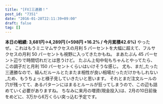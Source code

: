 ```yaml
---
title: "[FX]三連勝！"
post_id: "7351"
date: "2016-01-28T22:11:39+09:00"
draft: false
tag: []
---
```



**本日の戦績: 3,681円→4,289円 (+598円 +16.2% / 今月累積42.6%)** やったぜ。 これはもうミニマムサクセスの月利 5 パーセントを大幅に超えて、フルサクセスの月利 50 パーセントも視野に入ってきたかもね。 まあたぶん 45 パーセント辺りで時間切れだとは思うけど。  たぶん上旬中旬もちゃんとやってたら、この調子だと月利 150 パーセントくらいはいけそうな感じ。 尤も、まだ_たった三連勝なので、組んだルールとたまたま相性が良い相場だっただけかもしれない_ため、もうちょっと様子見していきたいと思います。 それとまだ注文ルールの穴が残ってて、あるパターンにはまるとルールが狂ってしまうので、この辺も詰めていく必要がありますね。 ちなみに来月の増資(現金投入)は、2月の10日前後をめどに、3万から6万くらい突っ込む予定です。
